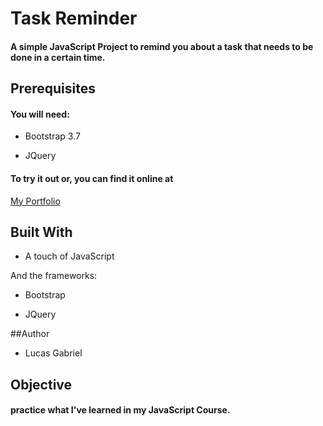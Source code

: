 Task Reminder
=============

#### A simple JavaScript Project to remind you about a task that needs to be done in a certain time.

## Prerequisites

#### You will need:

* Bootstrap 3.7

* JQuery

#### To try it out or, you can find it online at

[My Portfolio](www.lucasgabrielhonorio.com/projects/taskreminder)

## Built With

*  A touch of JavaScript

And the frameworks:

* Bootstrap

* JQuery

##Author

* Lucas Gabriel

## Objective

#### practice what I've learned in my JavaScript Course.





